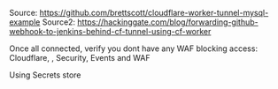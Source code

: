 Source: https://github.com/brettscott/cloudflare-worker-tunnel-mysql-example
Source2: <https://hackinggate.com/blog/forwarding-github-webhook-to-jenkins-behind-cf-tunnel-using-cf-worker>

Once all connected, verify you dont have any WAF blocking access:
Cloudflare, <domain>, Security, Events and WAF

Using Secrets store 